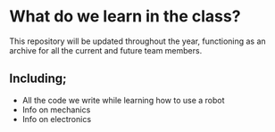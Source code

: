 # What do we learn in the class?

This repository will be updated throughout the year, functioning as an archive for all the current and future team members.

## Including;

* All the code we write while learning how to use a robot
* Info on mechanics
* Info on electronics

